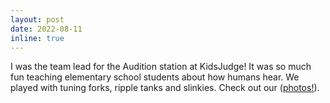 ```yaml
---
layout: post
date: 2022-08-11
inline: true
---
```


I was the team lead for the Audition station at KidsJudge! It was so much fun teaching elementary school students about how humans hear. We 
played with tuning forks, ripple tanks and slinkies. Check out our ([photos!](https://drive.google.com/drive/folders/17LiZr_N-J7n1SduPREGYUQHQ1n6yl_Yb?usp=sharing)). 

